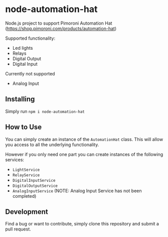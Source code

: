 # node-automation-hat

Node.js project to support Pimoroni Automation Hat (https://shop.pimoroni.com/products/automation-hat)

Supported functionality:

- Led lights
- Relays
- Digital Output
- Digital Input

Currently not supported

- Analog Input

## Installing

Simply run `npm i node-automation-hat`

## How to Use

You can simply create an instance of the `AutomationHat` class. This will allow you access to all the underlying functionality.

However if you only need one part you can create instances of the following services:

- `LightService`
- `RelayService`
- `DigitalInputService`
- `DigitalOutputService`
- `AnalogInputService` (NOTE: Analog Input Service has not been completed)

## Development

Find a bug or want to contribute, simply clone this repository and submit a pull request.
